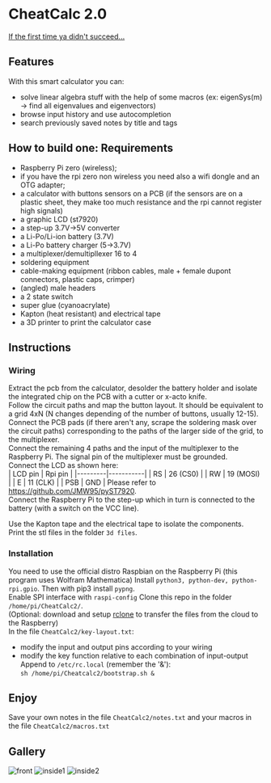 # CheatCalc 2.0
[If the first time ya didn't succeed...](https://github.com/MrHacker5/CheatCalc)

## Features
With this smart calculator you can:
* solve linear algebra stuff with the help of some macros (ex: eigenSys(m) -> find all eigenvalues and eigenvectors)
* browse input history and use autocompletion
* search previously saved notes by title and tags

## How to build one: Requirements
* Raspberry Pi zero (wireless);
* if you have the rpi zero non wireless you need also a wifi dongle and an OTG adapter;
* a calculator with buttons sensors on a PCB (if the sensors are on a plastic sheet, they make too much resistance and the rpi cannot register high signals)
* a graphic LCD (st7920)
* a step-up 3.7V->5V converter
* a Li-Po/Li-ion battery (3.7V)
* a Li-Po battery charger (5->3.7V)
* a multiplexer/demultipllexer 16 to 4
* soldering equipment
* cable-making equipment (ribbon cables, male + female dupont connectors, plastic caps, crimper)
* (angled) male headers
* a 2 state switch
* super glue (cyanoacrylate)
* Kapton (heat resistant) and electrical tape
* a 3D printer to print the calculator case

## Instructions
### Wiring
Extract the pcb from the calculator, desolder the battery holder and isolate the integrated chip on the PCB with a cutter or x-acto knife.  
Follow the circuit paths and map the button layout. It should be equivalent to a grid 4xN (N changes depending of the number of buttons, usually 12-15).  
Connect the PCB pads (if there aren't any, scrape the soldering mask over the circuit paths) corresponding to the paths of the larger side of the grid, to the multiplexer.  
Connect the remaining 4 paths and the input of the multiplexer to the Raspberry Pi. The signal pin of the multiplexer must be grounded.  
Connect the LCD as shown here:  
| LCD pin |  Rpi pin  |
|---------|-----------|
|   RS    | 26 (CS0)  |
|   RW    | 19 (MOSI) |
|    E    | 11 (CLK)  |
|   PSB   |    GND    |
Please refer to https://github.com/JMW95/pyST7920.  
Connect the Raspberry Pi to the step-up which in turn is connected to the battery (with a switch on the VCC line).  
  
Use the Kapton tape and the electrical tape to isolate the components.  
Print the stl files in the folder `3d files`.

### Installation
You need to use the official distro Raspbian on the Raspberry Pi (this program uses Wolfram Mathematica)
Install `python3, python-dev, python-rpi.gpio`. Then with pip3 install `pypng`.  
Enable SPI interface with `raspi-config`
Clone this repo in the folder `/home/pi/CheatCalc2/`.  
(Optional: download and setup [rclone](https://rclone.org/) to transfer the files from the cloud to the Raspberry)  
In the file `CheatCalc2/key-layout.txt`:
* modify the input and output pins according to your wiring
* modify the key function relative to each combination of input-output
Append to `/etc/rc.local` (remember the '&'):  
```sh /home/pi/Cheatcalc2/bootstrap.sh &```  

## Enjoy
Save your own notes in the file `CheatCalc2/notes.txt` and your macros in the file `CheatCalc2/macros.txt`

## Gallery
![front](/front.jpg?raw=true)
![inside1](/inside1.jpg?raw=true)
![inside2](/inside2.jpg?raw=true)
